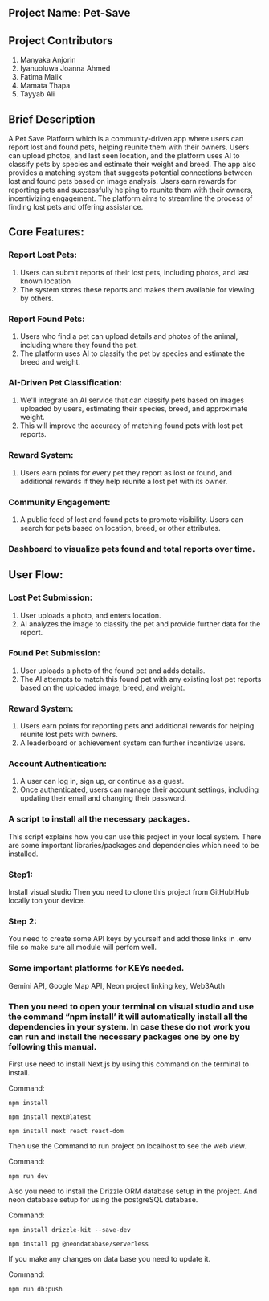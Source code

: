 ## Project Name: Pet-Save
## Project Contributors
<ol>
 <li>Manyaka Anjorin</li>
 <li>Iyanuoluwa Joanna Ahmed </li>
  <li>Fatima Malik</li>
 <li>Mamata Thapa</li>
 <li>Tayyab Ali</li>
</ol>

## Brief Description
A Pet Save Platform which is a community-driven app where users can report lost and found pets, helping reunite them with their owners. Users can upload photos, and last seen location, and the platform uses AI to classify pets by species and estimate their weight and breed. The app also provides a matching system that suggests potential connections between lost and found pets based on image analysis. Users earn rewards for reporting pets and successfully helping to reunite them with their owners, incentivizing engagement. The platform aims to streamline the process of finding lost pets and offering assistance.

 

## Core Features:

### Report Lost Pets:
1. Users can submit reports of their lost pets, including photos, and last known location
2. The system stores these reports and makes them available for viewing by others.
### Report Found Pets:
1. Users who find a pet can upload details and photos of the animal, including where they found the pet.
2. The platform uses AI to classify the pet by species and estimate the breed and weight.
### AI-Driven Pet Classification:
1. We'll integrate an AI service that can classify pets based on images uploaded by users, estimating their species, breed, and approximate weight.
2. This will improve the accuracy of matching found pets with lost pet reports.
### Reward System:
1. Users earn points for every pet they report as lost or found, and additional rewards if they help reunite a lost pet with its owner.
### Community Engagement:
1. A public feed of lost and found pets to promote visibility.
Users can search for pets based on location, breed, or other attributes.
### Dashboard to visualize pets found and total reports over time.

## User Flow:

### Lost Pet Submission:
1. User uploads a photo, and enters location.
2. AI analyzes the image to classify the pet and provide further data for the report.
### Found Pet Submission:
1. User uploads a photo of the found pet and adds details.
2. The AI attempts to match this found pet with any existing lost pet reports based on the uploaded image, breed, and weight.
### Reward System:
1. Users earn points for reporting pets and additional rewards for helping reunite lost pets with owners.
2. A leaderboard or achievement system can further incentivize users.
### Account Authentication:
1. A user can log in, sign up, or continue as a guest.
2. Once authenticated, users can manage their account settings, including updating their email and changing their password.

### A script to install all the necessary packages. 
This script explains how you can use this project in your local system. There are some important libraries/packages and dependencies which need to be installed. 

### Step1:  
Install visual studio 
Then you need to clone this project from GitHubtHub locally ton your device.

### Step 2:
You need to create some API keys by yourself and add those links in .env file so make sure all module will perfom well. 

### Some important platforms for KEYs needed. 
Gemini API, Google Map API, Neon project linking key, Web3Auth 

### Then you need to open your terminal on visual studio and use the command “npm install’ it will automatically install all the dependencies in your system. In case these do not work you can run and install the necessary packages one by one by following this manual. 

First use need to install Next.js by using this command on the terminal to install. 

Command:  

	npm install 

	npm install next@latest 

	npm install next react react-dom 

Then use the Command to run project on localhost to see the web view. 

Command:  

	npm run dev 

Also you need to install the Drizzle ORM database setup in the project. And neon database setup for using the postgreSQL database. 

Command: 

	npm install drizzle-kit --save-dev 

	npm install pg @neondatabase/serverless 

 
If you make any changes on data base you need to update it. 

Command:  

	npm run db:push 

 
 
